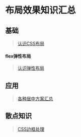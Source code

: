 <!--
 * @Description: 布局效果知识汇总
 * @Date: 2019-08-10 01:46:28
 * @LastEditors: phoebus
 * @LastEditTime: 2019-08-13 15:35:36
 -->
# 布局效果知识汇总

## 基础

> [认识CSS布局](知识笔记/大前端/基础/CSS/布局/认识CSS布局.md)

#### flex弹性布局

> [认识弹性布局](知识笔记/大前端/基础/CSS/布局/flex弹性布局/认识弹性布局.md)

## 应用

> [各种居中方案汇总](知识笔记/大前端/基础/CSS/布局/居中效果/各种居中方案汇总.md)

## 散点知识

> [CSS边框处理](知识笔记/大前端/基础/CSS/布局/CSS边框处理.md)


